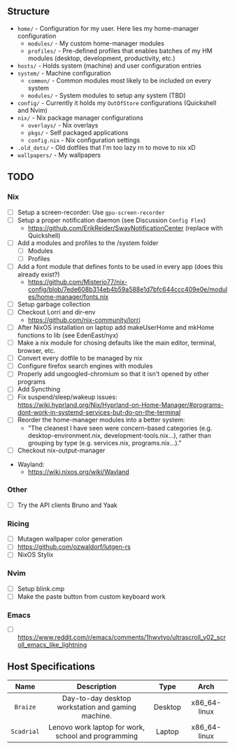 ## Structure
- `home/` - Configuration for my user. Here lies my home-manager configuration
    - `modules/` - My custom home-manager modules
    - `profiles/` - Pre-defined profiles that enables batches of my HM modules (desktop, development, productivity, etc.)
- `hosts/` - Holds system (machine) and user configuration entries
- `system/` - Machine configuration
    - `common/` - Common modules most likely to be included on every system
    - `modules/` - System modules to setup any system (TBD)
- `config/` - Currently it holds my `OutOfStore` configurations (Quickshell and Nvim)
- `nix/` - Nix package manager configurations
  - `overlays/` - Nix overlays
  - `pkgs/` - Self packaged applications
  - `config.nix` - Nix configuration settings
- `.old_dots/` - Old dotfiles that I'm too lazy rn to move to nix xD
- `wallpapers/` - My wallpapers

## TODO
### Nix
- [ ] Setup a screen-recorder: Use `gpu-screen-recorder`
- [ ] Setup a proper notification daemon (see Discussion `Config Flex`)
    - https://github.com/ErikReider/SwayNotificationCenter (replace with Quickshell)
- [ ] Add a modules and profiles to the /system folder
    - [ ] Modules
    - [ ] Profiles
- [ ] Add a font module that defines fonts to be used in every app (does this already exist?)
    - https://github.com/Misterio77/nix-config/blob/7ede608b314eb4b59a588e1d7bfc644ccc409e0e/modules/home-manager/fonts.nix
- [ ] Setup garbage collection
- [ ] Checkout Lorri and dir-env
    - https://github.com/nix-community/lorri
- [ ] After NixOS installation on laptop add makeUserHome and mkHome functions to lib (see EdenEast/nyx)
- [ ] Make a nix module for chosing defaults like the main editor, terminal, browser, etc.
- [ ] Convert every dotfile to be managed by nix
- [ ] Configure firefox search engines with modules
- [ ] Properly add ungoogled-chromium so that it isn't opened by other programs
- [ ] Add Syncthing
- [ ] Fix suspend/sleep/wakeup issues: https://wiki.hyprland.org/Nix/Hyprland-on-Home-Manager/#programs-dont-work-in-systemd-services-but-do-on-the-terminal
- [ ] Reorder the home-manager modules into a better system:
    - "The cleanest I have seen were concern-based categories (e.g. desktop-environment.nix, development-tools.nix…), rather than grouping by type (e.g. services.nix, programs.nix…)."
- [ ] Checkout nix-output-manager
- Wayland:
    - https://wiki.nixos.org/wiki/Wayland

### Other
- [ ] Try the API clients Bruno and Yaak

### Ricing
- [ ] Mutagen wallpaper color generation
- [ ] https://github.com/ozwaldorf/lutgen-rs
- [ ] NixOS Stylix

### Nvim
- [ ] Setup blink.cmp
- [ ] Make the paste button from custom keyboard work

### Emacs
- [ ] https://www.reddit.com/r/emacs/comments/1hwvtyo/ultrascroll_v02_scroll_emacs_like_lightning


## Host Specifications

| Name          | Description                                         |  Type   |     Arch      |
| :-----------: | :-------------------------------------------------: | :-----: | :-----------: |
| `Braize`      | Day-to-day desktop workstation and gaming machine.  | Desktop | x86_64-linux  |
| `Scadrial`    | Lenovo work laptop for work, school and programming | Laptop  | x86_64-linux  |
